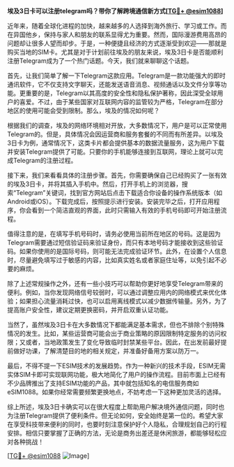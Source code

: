 **埃及3日卡可以注册telegram吗？带你了解跨境通信新方式[[TG💪+ @esim1088](https://t.me/s/esim1088)]**

近年来，随着全球化进程的加快，越来越多的人选择到海外旅行、学习或工作。而在异国他乡，保持与家人和朋友的联系显得尤为重要。然而，国际漫游费用高昂的问题却让很多人望而却步。于是，一种便捷且经济的方式逐渐受到欢迎——那就是购买当地的SIM卡。尤其是对于计划前往埃及的朋友来说，埃及3日卡是否能顺利注册Telegram成为了一个热门话题。今天，我们就来聊聊这个话题。

首先，让我们简单了解一下Telegram这款应用。Telegram是一款功能强大的即时通讯软件，它不仅支持文字聊天，还能发送语音消息、视频通话以及文件分享等功能。更重要的是，Telegram以其高度的安全性和隐私保护著称，因此深受全球用户的喜爱。不过，由于某些国家对互联网内容的监管较为严格，Telegram在部分地区的使用可能会受到限制。那么，埃及的情况如何呢？

根据我们的调查，埃及的网络环境相对开放，大多数情况下，用户是可以正常使用Telegram的。但是，具体情况会因运营商和服务套餐的不同而有所差异。以埃及3日卡为例，通常情况下，这类卡片都会提供基本的数据流量服务，这为用户下载并安装Telegram提供了可能。只要你的手机能够连接到互联网，理论上就可以完成Telegram的注册过程。

接下来，我们来看看具体的注册步骤。首先，你需要确保自己已经购买了一张有效的埃及3日卡，并将其插入手机中。然后，打开手机上的浏览器，搜索“Telegram”关键词，找到官方网站后点击下载适合你设备的操作系统版本（如Android或iOS）。下载完成后，按照提示进行安装。安装完毕之后，打开应用程序，你会看到一个简洁直观的界面，此时只需输入有效的手机号码即可开始注册流程。

值得注意的是，在填写手机号码时，请务必使用当前所在地区的号码。这是因为Telegram需要通过短信验证码来验证身份，而只有本地号码才能接收到这些验证码。如果你使用的是国际号码，则可能无法完成验证环节。此外，在设置个人信息时，尽量避免填写过于敏感的内容，比如真实姓名或者家庭住址等，以免引起不必要的麻烦。

除了上述常规操作之外，还有一些小技巧可以帮助你更好地享受Telegram带来的便利。例如，当你发现网络信号较弱时，可以通过调整应用内的网络模式来优化体验；如果担心流量消耗过快，也可以启用离线模式以减少数据传输量。另外，为了提高账户安全性，建议定期更换密码，并开启双重认证功能。

当然了，虽然埃及3日卡在大多数情况下都能满足基本需求，但也不排除个别特殊情况的发生。比如，某些运营商可能会出于商业策略的原因限制特定服务的访问权限；又或者，当地政策发生了变化导致临时封禁某些平台。因此，在出发前最好提前做好功课，了解清楚目的地的相关规定，并准备好备用方案以防万一。

最后，不得不提一下ESIM技术的发展趋势。作为一种新兴的技术手段，ESIM无需实体SIM卡即可实现联网功能，极大地简化了用户的操作流程。目前市面上已经有不少品牌推出了支持ESIM功能的产品，其中就包括知名的电信服务商如eSIM1088。如果你经常需要频繁更换地点，不妨考虑一下这种更加灵活的选择。

综上所述，埃及3日卡确实可以在很大程度上帮助用户解决境外通信问题，同时也为注册Telegram提供了便利条件。但无论如何，安全始终是第一位的。希望大家在享受科技带来便利的同时，也要时刻注意保护好个人隐私，合理规划自己的行程安排。相信只要掌握了正确的方法，无论是商务出差还是休闲旅游，都能够轻松应对各种挑战！

[[TG💪+ @esim1088](https://t.me/s/esim1088) ![Image](https://i.postimg.cc/4NQfJmqS/Snipaste-2025-05-13-00-14-12.png)]